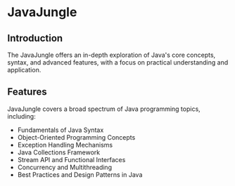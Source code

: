 # JavaJungle

## Introduction
The JavaJungle offers an in-depth exploration of Java's core concepts, syntax, and advanced features, with a focus on practical understanding and application.

## Features
JavaJungle covers a broad spectrum of Java programming topics, including:
- Fundamentals of Java Syntax
- Object-Oriented Programming Concepts
- Exception Handling Mechanisms
- Java Collections Framework
- Stream API and Functional Interfaces
- Concurrency and Multithreading
- Best Practices and Design Patterns in Java

